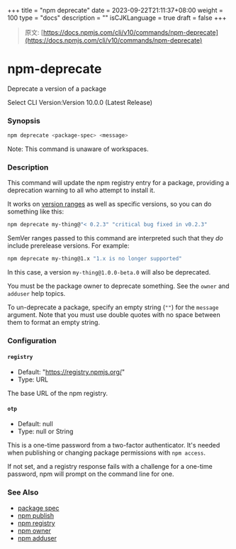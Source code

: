 +++
title = "npm deprecate"
date = 2023-09-22T21:11:37+08:00
weight = 100
type = "docs"
description = ""
isCJKLanguage = true
draft = false
+++

> 原文: [https://docs.npmjs.com/cli/v10/commands/npm-deprecate](https://docs.npmjs.com/cli/v10/commands/npm-deprecate)

# npm-deprecate

Deprecate a version of a package

Select CLI Version:Version 10.0.0 (Latest Release)

### Synopsis



```bash
npm deprecate <package-spec> <message>
```

Note: This command is unaware of workspaces.

### Description

This command will update the npm registry entry for a package, providing a deprecation warning to all who attempt to install it.

It works on [version ranges](https://semver.npmjs.com/) as well as specific versions, so you can do something like this:



```bash
npm deprecate my-thing@"< 0.2.3" "critical bug fixed in v0.2.3"
```

SemVer ranges passed to this command are interpreted such that they *do* include prerelease versions. For example:



```bash
npm deprecate my-thing@1.x "1.x is no longer supported"
```

In this case, a version `my-thing@1.0.0-beta.0` will also be deprecated.

You must be the package owner to deprecate something. See the `owner` and `adduser` help topics.

To un-deprecate a package, specify an empty string (`""`) for the `message` argument. Note that you must use double quotes with no space between them to format an empty string.

### Configuration

#### `registry`

- Default: "https://registry.npmjs.org/"
- Type: URL

The base URL of the npm registry.

#### `otp`

- Default: null
- Type: null or String

This is a one-time password from a two-factor authenticator. It's needed when publishing or changing package permissions with `npm access`.

If not set, and a registry response fails with a challenge for a one-time password, npm will prompt on the command line for one.

### See Also

- [package spec](https://docs.npmjs.com/cli/v10/using-npm/package-spec)
- [npm publish](https://docs.npmjs.com/cli/v10/commands/npm-publish)
- [npm registry](https://docs.npmjs.com/cli/v10/using-npm/registry)
- [npm owner](https://docs.npmjs.com/cli/v10/commands/npm-owner)
- [npm adduser](https://docs.npmjs.com/cli/v10/commands/npm-adduser)
